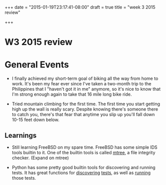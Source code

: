+++
date = "2015-01-19T23:17:41-08:00"
draft = true
title = "week 3 2015 review"

+++

# W3 2015 review

# General Events

- I finally achieved my short-term goal of biking all the way from
  home to work. It's been my fear ever since I've taken a two-month
  trip to the Philippines that I "haven't got it in me" anymore, so
  it's nice to know that I'm strong enough again to take that 16 mile
  long bike ride.

- Tried mountain climbing for the first time. The first time you start
  getting high up the wall is really scary. Despite knowing there's
  someone there to catch you, there's that fear that anytime you slip
  up you'll fall down 10-15 feet down below.

## Learnings

- Still learning FreeBSD on my spare time. FreeBSD has some simple IDS
  tools builtin to it. One of the builtin tools is called [mtree](),
  a file integrity checker. (Expand on mtree)

- Python has some pretty good builtin tools for discovering and
  running tests. It has great functions for
  [discovering](https://docs.python.org/2/library/unittest.html#unittest.TestLoader.loadTestsFromNames)
  [tests](https://docs.python.org/2/library/unittest.html#unittest.TestLoader.discover),
  as well as
  [running](https://docs.python.org/2/library/unittest.html#unittest.TestLoader.discover)
  those tests.
